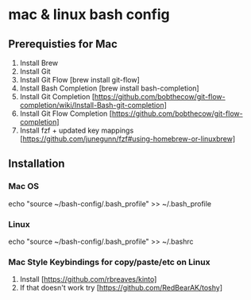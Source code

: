 # mac & linux bash config

## Prerequisties for Mac

1. Install Brew
2. Install Git
3. Install Git Flow [brew install git-flow]
4. Install Bash Completion [brew install bash-completion]
5. Install Git Completion [https://github.com/bobthecow/git-flow-completion/wiki/Install-Bash-git-completion]
6. Install Git Flow Completion [https://github.com/bobthecow/git-flow-completion]
7. Install fzf + updated key mappings [https://github.com/junegunn/fzf#using-homebrew-or-linuxbrew]
## Installation

### Mac OS
echo "source ~/bash-config/.bash_profile" >> ~/.bash_profile

### Linux
echo "source ~/bash-config/.bash_profile" >> ~/.bashrc

### Mac Style Keybindings for copy/paste/etc on Linux

1. Install [https://github.com/rbreaves/kinto]
2. If that doesn't work try [https://github.com/RedBearAK/toshy]
